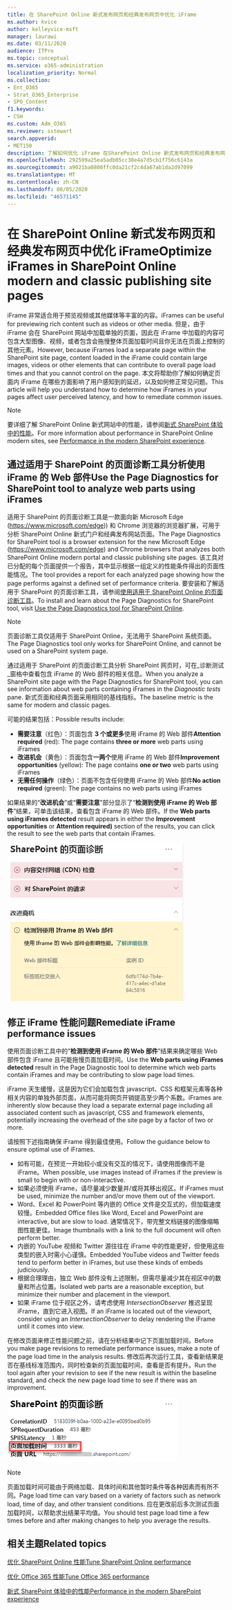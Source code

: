 ```yaml
---
title: 在 SharePoint Online 新式发布网页和经典发布网页中优化 iFrame
ms.author: kvice
author: kelleyvice-msft
manager: laurawi
ms.date: 03/11/2020
audience: ITPro
ms.topic: conceptual
ms.service: o365-administration
localization_priority: Normal
ms.collection:
- Ent_O365
- Strat_O365_Enterprise
- SPO_Content
f1.keywords:
- CSH
ms.custom: Adm_O365
ms.reviewer: sstewart
search.appverid:
- MET150
description: 了解如何优化 iFrame 在SharePoint Online 新式发布网页和经典发布网页中的性能。
ms.openlocfilehash: 292599a25ea5adb05cc38e4a7d5cb1f756c6143a
ms.sourcegitcommit: a9021ba0800ffc0da21cf2c4da67ab1da2d97099
ms.translationtype: MT
ms.contentlocale: zh-CN
ms.lasthandoff: 08/05/2020
ms.locfileid: "46571145"
---
```

# <a name="optimize-iframes-in-sharepoint-online-modern-and-classic-publishing-site-pages"></a><span data-ttu-id="c32e0-103">在 SharePoint Online 新式发布网页和经典发布网页中优化 iFrame</span><span class="sxs-lookup"><span data-stu-id="c32e0-103">Optimize iFrames in SharePoint Online modern and classic publishing site pages</span></span>

<span data-ttu-id="c32e0-104">iFrame 非常适合用于预览视频或其他媒体等丰富的内容。</span><span class="sxs-lookup"><span data-stu-id="c32e0-104">iFrames can be useful for previewing rich content such as videos or other media.</span></span> <span data-ttu-id="c32e0-105">但是，由于 iFrame 会在 SharePoint 网站中加载单独的页面，因此在 iFrame 中加载的内容可包含大型图像、视频，或者包含会拖慢整体页面加载时间且你无法在页面上控制的其他元素。</span><span class="sxs-lookup"><span data-stu-id="c32e0-105">However, because iFrames load a separate page within the SharePoint site page, content loaded in the iFrame could contain large images, videos or other elements that can contribute to overall page load times and that you cannot control on the page.</span></span> <span data-ttu-id="c32e0-106">本文将帮助你了解如何确定页面内 iFrame 在哪些方面影响了用户感知到的延迟，以及如何修正常见问题。</span><span class="sxs-lookup"><span data-stu-id="c32e0-106">This article will help you understand how to determine how iFrames in your pages affect user perceived latency, and how to remediate common issues.</span></span>

>[!NOTE]
><span data-ttu-id="c32e0-107">要详细了解 SharePoint Online 新式网站中的性能，请参阅[新式 SharePoint 体验中的性能](https://docs.microsoft.com/sharepoint/modern-experience-performance)。</span><span class="sxs-lookup"><span data-stu-id="c32e0-107">For more information about performance in SharePoint Online modern sites, see [Performance in the modern SharePoint experience](https://docs.microsoft.com/sharepoint/modern-experience-performance).</span></span>

## <a name="use-the-page-diagnostics-for-sharepoint-tool-to-analyze-web-parts-using-iframes"></a><span data-ttu-id="c32e0-108">通过适用于 SharePoint 的页面诊断工具分析使用 iFrame 的 Web 部件</span><span class="sxs-lookup"><span data-stu-id="c32e0-108">Use the Page Diagnostics for SharePoint tool to analyze web parts using iFrames</span></span>

<span data-ttu-id="c32e0-109">适用于 SharePoint 的页面诊断工具是一款面向新 Microsoft Edge (https://www.microsoft.com/edge)) 和 Chrome 浏览器的浏览器扩展，可用于分析 SharePoint Online 新式门户和经典发布网站页面。</span><span class="sxs-lookup"><span data-stu-id="c32e0-109">The Page Diagnostics for SharePoint tool is a browser extension for the new Microsoft Edge (https://www.microsoft.com/edge) and Chrome browsers that analyzes both SharePoint Online modern portal and classic publishing site pages.</span></span> <span data-ttu-id="c32e0-110">该工具对已分配的每个页面提供一个报告，其中显示根据一组定义的性能条件得出的页面性能情况。</span><span class="sxs-lookup"><span data-stu-id="c32e0-110">The tool provides a report for each analyzed page showing how the page performs against a defined set of performance criteria.</span></span> <span data-ttu-id="c32e0-111">要安装和了解适用于 SharePoint 的页面诊断工具，请参阅[使用适用于 SharePoint Online 的页面诊断工具](page-diagnostics-for-spo.md)。</span><span class="sxs-lookup"><span data-stu-id="c32e0-111">To install and learn about the Page Diagnostics for SharePoint tool, visit [Use the Page Diagnostics tool for SharePoint Online](page-diagnostics-for-spo.md).</span></span>

>[!NOTE]
><span data-ttu-id="c32e0-112">页面诊断工具仅适用于 SharePoint Online，无法用于 SharePoint 系统页面。</span><span class="sxs-lookup"><span data-stu-id="c32e0-112">The Page Diagnostics tool only works for SharePoint Online, and cannot be used on a SharePoint system page.</span></span>

<span data-ttu-id="c32e0-113">通过适用于 SharePoint 的页面诊断工具分析 SharePoint 网页时，可在_诊断测试_窗格中查看包含 iFrame 的 Web 部件的相关信息。</span><span class="sxs-lookup"><span data-stu-id="c32e0-113">When you analyze a SharePoint site page with the Page Diagnostics for SharePoint tool, you can see information about web parts containing iFrames in the _Diagnostic tests_ pane.</span></span> <span data-ttu-id="c32e0-114">新式页面和经典页面采用相同的基线指标。</span><span class="sxs-lookup"><span data-stu-id="c32e0-114">The baseline metric is the same for modern and classic pages.</span></span>

<span data-ttu-id="c32e0-115">可能的结果包括：</span><span class="sxs-lookup"><span data-stu-id="c32e0-115">Possible results include:</span></span>

- <span data-ttu-id="c32e0-116">**需要注意**（红色）：页面包含 **3 个或更多**使用 iFrame 的 Web 部件</span><span class="sxs-lookup"><span data-stu-id="c32e0-116">**Attention required** (red): The page contains **three or more** web parts using iFrames</span></span>
- <span data-ttu-id="c32e0-117">**改进机会**（黄色）：页面包含**一两个**使用 iFrame 的 Web 部件</span><span class="sxs-lookup"><span data-stu-id="c32e0-117">**Improvement opportunities** (yellow): The page contains **one or two** web parts using iFrames</span></span>
- <span data-ttu-id="c32e0-118">**无需任何操作**（绿色）：页面不包含任何使用 iFrame 的 Web 部件</span><span class="sxs-lookup"><span data-stu-id="c32e0-118">**No action required** (green): The page contains no web parts using iFrames</span></span>

<span data-ttu-id="c32e0-119">如果结果的“**改进机会**”或“**需要注意**”部分显示了“**检测到使用 iFrame 的 Web 部件**”结果，可单击该结果，查看包含 iFrame 的 Web 部件。</span><span class="sxs-lookup"><span data-stu-id="c32e0-119">If the **Web parts using iFrames detected** result appears in either the **Improvement opportunities** or **Attention required)** section of the results, you can click the result to see the web parts that contain iFrames.</span></span>

![页面诊断工具结果](media/modern-portal-optimization/pagediag-iframe-yellow.png)

## <a name="remediate-iframe-performance-issues"></a><span data-ttu-id="c32e0-121">修正 iFrame 性能问题</span><span class="sxs-lookup"><span data-stu-id="c32e0-121">Remediate iFrame performance issues</span></span>

<span data-ttu-id="c32e0-122">使用页面诊断工具中的“**检测到使用 iFrame 的 Web 部件**”结果来确定哪些 Web 部件包含 iFrame 且可能拖慢页面加载时间。</span><span class="sxs-lookup"><span data-stu-id="c32e0-122">Use the **Web parts using iFrames detected** result in the Page Diagnostic tool to determine which web parts contain iFrames and may be contributing to slow page load times.</span></span>

<span data-ttu-id="c32e0-123">iFrame 天生缓慢，这是因为它们会加载包含 javascript、CSS 和框架元素等各种相关内容的单独外部页面，从而可能将网页开销提高至少两个系数。</span><span class="sxs-lookup"><span data-stu-id="c32e0-123">iFrames are inherently slow because they load a separate external page including all associated content such as javascript, CSS and framework elements, potentially increasing the overhead of the site page by a factor of two or more.</span></span>

<span data-ttu-id="c32e0-124">请按照下述指南确保 iFrame 得到最佳使用。</span><span class="sxs-lookup"><span data-stu-id="c32e0-124">Follow the guidance below to ensure optimal use of iFrames.</span></span>

- <span data-ttu-id="c32e0-125">如有可能，在预览一开始较小或没有交互的情况下，请使用图像而不是 iFrame。</span><span class="sxs-lookup"><span data-stu-id="c32e0-125">When possible, use images instead of iFrames if the preview is small to begin with or non-interactive.</span></span>
- <span data-ttu-id="c32e0-126">如果必须使用 iFrame，请尽量减少数量并/或将其移出视区。</span><span class="sxs-lookup"><span data-stu-id="c32e0-126">If iFrames must be used, minimize the number and/or move them out of the viewport.</span></span>
- <span data-ttu-id="c32e0-127">Word、Excel 和 PowerPoint 等内嵌的 Office 文件是交互式的，但加载速度较慢。</span><span class="sxs-lookup"><span data-stu-id="c32e0-127">Embedded Office files like Word, Excel and PowerPoint are interactive, but are slow to load.</span></span> <span data-ttu-id="c32e0-128">通常情况下，带完整文档链接的图像缩略图性能更佳。</span><span class="sxs-lookup"><span data-stu-id="c32e0-128">Image thumbnails with a link to the full document will often perform better.</span></span>
- <span data-ttu-id="c32e0-129">内嵌的 YouTube 视频和 Twitter 源往往在 iFrame 中的性能更好，但使用这些类型的嵌入时需小心谨慎。</span><span class="sxs-lookup"><span data-stu-id="c32e0-129">Embedded YouTube videos and Twitter feeds tend to perform better in iFrames, but use these kinds of embeds judiciously.</span></span>
- <span data-ttu-id="c32e0-130">根据合理理由，独立 Web 部件没有上述限制，但需尽量减少其在视区中的数量和所占位置。</span><span class="sxs-lookup"><span data-stu-id="c32e0-130">Isolated web parts are a reasonable exception, but minimize their number and placement in the viewport.</span></span>
- <span data-ttu-id="c32e0-131">如果 iFrame 位于视区之外，请考虑使用 _IntersectionObserver_ 推迟呈现 iFrame，直到它进入视图。</span><span class="sxs-lookup"><span data-stu-id="c32e0-131">If an iFrame is located out of the viewport, consider using an _IntersectionObserver_ to delay rendering the iFrame until it comes into view.</span></span>

<span data-ttu-id="c32e0-132">在修改页面来修正性能问题之前，请在分析结果中记下页面加载时间。</span><span class="sxs-lookup"><span data-stu-id="c32e0-132">Before you make page revisions to remediate performance issues, make a note of the page load time in the analysis results.</span></span> <span data-ttu-id="c32e0-133">修改后再次运行工具，查看新结果是否在基线标准范围内，同时检查新的页面加载时间，查看是否有提升。</span><span class="sxs-lookup"><span data-stu-id="c32e0-133">Run the tool again after your revision to see if the new result is within the baseline standard, and check the new page load time to see if there was an improvement.</span></span>

![页面加载时间结果](media/modern-portal-optimization/pagediag-page-load-time.png)

>[!NOTE]
><span data-ttu-id="c32e0-135">页面加载时间可能由于网络加载、具体时间和其他暂时条件等各种因素而有所不同。</span><span class="sxs-lookup"><span data-stu-id="c32e0-135">Page load time can vary based on a variety of factors such as network load, time of day, and other transient conditions.</span></span> <span data-ttu-id="c32e0-136">应在更改前后多次测试页面加载时间，以帮助求出结果平均值。</span><span class="sxs-lookup"><span data-stu-id="c32e0-136">You should test page load time a few times before and after making changes to help you average the results.</span></span>

## <a name="related-topics"></a><span data-ttu-id="c32e0-137">相关主题</span><span class="sxs-lookup"><span data-stu-id="c32e0-137">Related topics</span></span>

[<span data-ttu-id="c32e0-138">优化 SharePoint Online 性能</span><span class="sxs-lookup"><span data-stu-id="c32e0-138">Tune SharePoint Online performance</span></span>](tune-sharepoint-online-performance.md)

[<span data-ttu-id="c32e0-139">优化 Office 365 性能</span><span class="sxs-lookup"><span data-stu-id="c32e0-139">Tune Office 365 performance</span></span>](tune-office-365-performance.md)

[<span data-ttu-id="c32e0-140">新式 SharePoint 体验中的性能</span><span class="sxs-lookup"><span data-stu-id="c32e0-140">Performance in the modern SharePoint experience</span></span>](https://docs.microsoft.com/sharepoint/modern-experience-performance)
